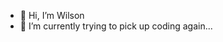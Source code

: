 - 👋 Hi, I’m Wilson
- 🌱 I’m currently trying to pick up coding again...

<!---
wilsonliuwei/wilsonliuwei is a ✨ special ✨ repository because its `README.md` (this file) appears on your GitHub profile.
You can click the Preview link to take a look at your changes.
--->
